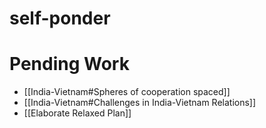 # self-ponder

# Pending Work
- [[India-Vietnam#Spheres of cooperation spaced]]
- [[India-Vietnam#Challenges in India-Vietnam Relations]]
- [[Elaborate Relaxed Plan]]

